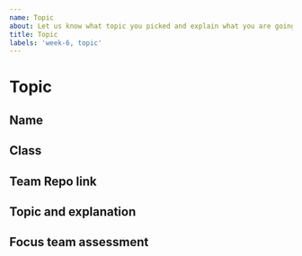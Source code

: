 ```yaml
---
name: Topic
about: Let us know what topic you picked and explain what you are going to work on during the team assessment
title: Topic
labels: 'week-6, topic'
---
```


# Topic

## Name
<!-- Add your name here-->

## Class
<!-- Add your class (tech-x) here -->

## Team Repo link
<!-- Include a link to your repository -->

## Topic and explanation

<!-- What topic did you pick and why? -->

## Focus team assessment

<!-- What are you going to work on besides the topic? -->
